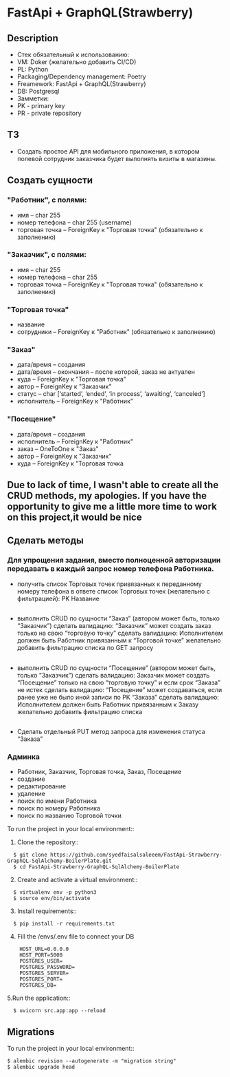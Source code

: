 <h1> FastApi + GraphQL(Strawberry) </h1>

## Description

- Стек обязательный к использованию:
- VM: Doker (желательно добавить CI/CD)
- PL: Python
- Packaging/Dependency management: Poetry
- Freamework: FastApi + GraphQL(Strawberry)
- DB: Postgresql
- Замметки:
- PK - primary key
- PR - private repository

## ТЗ
- Создать простое API для мобильного приложения, в котором полевой сотрудник заказчика будет выполнять визиты в магазины.

## Создать сущности
###  "Работник", с полями:
- имя – char 255
- номер телефона – char 255 (username)
- торговая точка – ForeignKey к "Торговая точка" (обязательно к заполнению)
### "Заказчик", с полями:
- имя – char 255
- номер телефона – char 255
- торговая точка – ForeignKey к "Торговая точка" (обязательно к заполнению)
###  "Торговая точка"
- название
- сотрудники – ForeignKey к "Работник" (обязательно к заполнению)
### "Заказ"
- дата/время – создания
- дата/время – окончания – после которой, заказ не актуален 
- куда – ForeignKey к "Торговая точка"
- автор – ForeignKey к "Заказчик"
- статус – char [‘started’, ‘ended’, ‘in process’, ‘awaiting’, ‘canceled’]
- исполнитель – ForeignKey к "Работник"

### "Посещение"
- дата/время – создания
- исполнитель – ForeignKey к "Работник"
- заказ – OneToOne к "Заказ"
- автор – ForeignKey к "Заказчик"
- куда – ForeignKey к "Торговая точка

## Due to lack of time, I wasn't able to create all the CRUD methods, my apologies. If you have the opportunity to give me a little more time to work on this project,it would be nice

## Сделать методы

### Для упрощения задания, вместо полноценной авторизации передавать в каждый запрос номер телефона Работника.
- получить список Торговых точек привязанных к переданному номеру телефона
в ответе список Торговых точек (желательно с фильтрацией):
PK
Название
##
- выполнить CRUD по сущности “Заказ” (автором может быть, только “Заказчик”)
сделать валидацию: “Заказчик” может создать заказ только на свою “торговую точку”
сделать валидацию: Исполнителем должен быть Работник привязанным к “Торговой точке”
желательно добавить фильтрацию списка по GET запросу
##
- выполнить CRUD по сущности “Посещение” (автором может быть, только “Заказчик”)
сделать валидацию: Заказчик может создать “Посещение” только на свою “торговую точку” и если срок “Заказа” не истек
сделать валидацию: “Посещение” может создаваться, если ранее уже не было иной записи по PK “Заказа”
сделать валидацию: Исполнителем должен быть Работник привязанным к Заказу
желательно добавить фильтрацию списка
## 
- Cделать отдельный PUT метод запроса для изменения статуса “Заказа”

### Админка
- Работник, Заказчик, Торговая точка, Заказ, Посещение
- создание
- редактирование
- удаление
- поиск по имени Работника
- поиск по номеру Работника
- поиск по названию Торговой точки


To run the project in your local environment::

  1. Clone the repository::
```
  $ git clone https://github.com/syedfaisalsaleeem/FastApi-Strawberry-GraphQL-SqlAlchemy-BoilerPlate.git
  $ cd FastApi-Strawberry-GraphQL-SqlAlchemy-BoilerPlate
```
  2. Create and activate a virtual environment::
```
  $ virtualenv env -p python3
  $ source env/bin/activate
```
  3. Install requirements::
```
  $ pip install -r requirements.txt
```
  4. Fill the /envs/.env file to connect your DB
```
    HOST_URL=0.0.0.0
    HOST_PORT=5000
    POSTGRES_USER=
    POSTGRES_PASSWORD=
    POSTGRES_SERVER=
    POSTGRES_PORT=
    POSTGRES_DB=
```
  5.Run the application::
```
  $ uvicorn src.app:app --reload
```

## Migrations

To run the project in your local environment::

```
$ alembic revision --autogenerate -m "migration string"
$ alembic upgrade head
```
